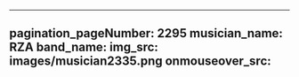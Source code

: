 ------
pagination_pageNumber: 2295
musician_name: RZA
band_name: 
img_src: images/musician2335.png
onmouseover_src: 
------